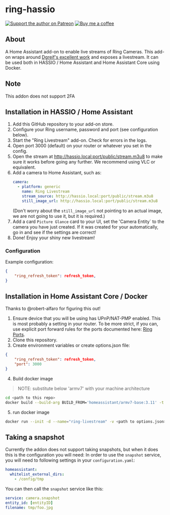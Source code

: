 # ring-hassio
[![Support the author on Patreon][patreon-shield]][patreon]
[![Buy me a coffee][buymeacoffee-shield]][buymeacoffee]

[buymeacoffee]: https://www.buymeacoffee.com/dutchdatadude
[buymeacoffee-shield]: https://www.buymeacoffee.com/assets/img/custom_images/orange_img.png
## About
A Home Assistant add-on to enable live streams of Ring Cameras.
This add-on wraps around [Dgreif's excellent work](https://github.com/dgreif/ring) and exposes a livestream.
It can be used both in HASSIO / Home Assistant and Home Assistant Core using Docker.

## Note
This addon does not support 2FA

## Installation in HASSIO / Home Assistant
1. Add this GitHub repository to your add-on store. 
2. Configure your Ring username, password and port (see configuration below).
3. Start the "Ring Livestream" add-on. Check for errors in the logs.
4. Open port 3000 (default) on your router or whatever you set in the config.
5. Open the stream at http://hassio.local:port/public/stream.m3u8 to make sure it works before going any further. We recommend using VLC or equivalent.
6. Add a camera to Home Assistant, such as:
   ```yaml
   camera:
     - platform: generic
       name: Ring Livestream
       stream_source: http://hassio.local:port/public/stream.m3u8
       still_image_url: http://hassio.local:port/public/stream.m3u8
    ```
    (Don't worry about the `still_image_url` not pointing to an actual image, we are not going to use it, but it is required.)
7. Add a card `Picture Glance` card to your UI, set the 'Camera Entity` to the camera you have just created. If it was created for your automatically, go in and see if the settings are correct!
8. Done! Enjoy your shiny new livestream!

### Configuration
Example configuration:
```json
{
    "ring_refresh_token": refresh_token,
}
```

## Installation in Home Assistant Core / Docker
Thanks to @robert-alfaro for figuring this out!
1. Ensure device that you will be using has UPnP/NAT-PMP enabled. This is most probably a setting in your router. To be more strict, if you can, use explicit port forward rules for the ports documented here: [Ring Ports](https://support.ring.com/hc/en-us/articles/205385394-The-Protocols-and-Ports-Used-by-Ring-Devices).
2. Clone this repository.
3. Create environment variables or create options.json file:
```json
{
    "ring_refresh_token": refresh_token,
    "port": 3000
}
```
4. Build docker image
> NOTE: substitute below 'armv7' with your machine architecture
```bash
cd <path to this repo>
docker build --build-arg BUILD_FROM='homeassistant/armv7-base:3.11' -t ring-hassio .
```

5. run docker image
```bash
docker run --init -d --name="ring-livestream" -v <path to options.json>:/data/options.json -p 3000:3000 ring-hassio
```

## Taking a snapshot
Currently the addon does not support taking snapshots, but when it does this is the configuration you will need:
In order to use the `snapshot` service, you will need to following settings in your `configuration.yaml`:
   ```yaml
   homeassistant:
     whitelist_external_dirs:
       - /config/tmp
   ```
   You can then call the `snapshot` service like this:
   ```yaml
   service: camera.snapshot
   entity_id: [entityID]
   filename: tmp/foo.jpg
   ```
[patreon-shield]: https://frenck.dev/wp-content/uploads/2019/12/patreon.png
[patreon]: https://www.patreon.com/dutchdatadude
